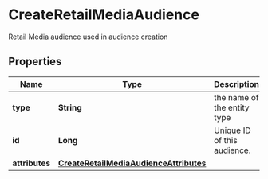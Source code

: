 

# CreateRetailMediaAudience

Retail Media audience used in audience creation

## Properties

Name | Type | Description | Notes
------------ | ------------- | ------------- | -------------
**type** | **String** | the name of the entity type | 
**id** | **Long** | Unique ID of this audience. | 
**attributes** | [**CreateRetailMediaAudienceAttributes**](CreateRetailMediaAudienceAttributes.md) |  | 



